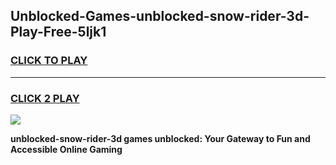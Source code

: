 
## Unblocked-Games-unblocked-snow-rider-3d-Play-Free-5ljk1
<h3>
<a href="https://premium76.site?title=unblocked-snow-rider-3d&ref=18A">CLICK TO PLAY</a></h3>
<hr>

<h3>
<a href="https://premium76.site?title=unblocked-snow-rider-3d&ref=18A">CLICK 2 PLAY</a>
  
</h3>

<a href="https://premium76.site?title=unblocked-snow-rider-3d&ref=18A"><img src="https://clearcache.store/games.png"></a>


**unblocked-snow-rider-3d games unblocked: Your Gateway to Fun and Accessible Online Gaming**
